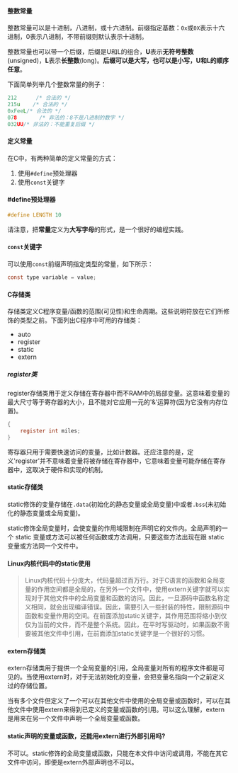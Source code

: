 #### 整数常量

整数常量可以是十进制，八进制，或十六进制。前缀指定基数：`0x`或`0X`表示十六进制，0表示八进制，不带前缀则默认表示十进制。

整数常量也可以带一个后缀，后缀是U和L的组合，**U**表示**无符号整数**(unsigned)，**L**表示**长整数**(long)。**后缀可以是大写，也可以是小写，U和L的顺序任意**。

下面简单列举几个整数常量的例子：

```c
212		 /* 合法的 */
215u	/* 合法的 */
0xFeeL/* 合法的 */
078		  /* 非法的：8不是八进制的数字 */
032UU/* 非法的：不能重复后缀 */
```



#### 定义常量

在C中，有两种简单的定义常量的方式：

1. 使用`#define`预处理器
2. 使用`const`关键字

#### #define预处理器

```c
#define LENGTH 10
```

请注意，把**常量**定义为**大写字母**的形式，是一个很好的编程实践。

#### `const`关键字

可以使用`const`前缀声明指定类型的常量，如下所示：

```c
const type variable = value;
```



#### C存储类

存储类定义C程序变量/函数的范围(可见性)和生命周期。这些说明符放在它们所修饰的类型之前。下面列出C程序中可用的存储类：

- auto
- register
- static
- extern

##### register类

register存储类用于定义存储在寄存器中而不RAM中的局部变量。这意味着变量的最大尺寸等于寄存器的大小，且不能对它应用一元的'&'运算符(因为它没有内存位置)。

```c
{
    register int miles;
}
```

寄存器只用于需要快速访问的变量，比如计数器。还应注意的是，定义'register'并不意味着变量将被存储在寄存器中，它意味着变量可能存储在寄存器中，这取决于硬件和实现的机制。

#### static存储类

static修饰的变量存储在`.data`(初始化的静态变量或全局变量)中或者`.bss`(未初始化的静态变量或全局变量)。

static修饰全局变量时，会使变量的作用域限制在声明它的文件内。全局声明的一个 static 变量或方法可以被任何函数或方法调用，只要这些方法出现在跟 static 变量或方法同一个文件中。

#### Linux内核代码中的static使用

> Linux内核代码十分庞大，代码量超过百万行。对于C语言的函数和全局变量的作用空间都是全局的，在另外一个文件中，使用extern关键字就可以实现对于其他文件中的全局变量和函数的访问。因此，一旦源码中函数名称定义相同，就会出现编译错误。因此，需要引入一些封装的特性，限制源码中函数和变量作用的空间。在前面添加static关键字，其作用范围将缩小到仅仅为当前的文件，而不是整个系统。因此，在平时写驱动时，如果函数不需要被其他文件中引用，在前面添加static关键字是一个很好的习惯。



#### extern存储类

extern存储类用于提供一个全局变量的引用，全局变量对所有的程序文件都是可见的。当使用extern时，对于无法初始化的变量，会把变量名指向一个之前定义过的存储位置。

当有多个文件但定义了一个可以在其他文件中使用的全局变量或函数时，可以在其他文件中使用extern来得到已定义的变量或函数的引用。可以这么理解，extern是用来在另一个文件中声明一个全局变量或函数。

#### static声明的变量或函数，还能用extern进行外部引用吗?

不可以。static修饰的全局变量或函数，只能在本文件中访问或调用，不能在其它文件中访问，即便是extern外部声明也不可以。